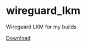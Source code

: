 # wireguard_lkm
Wireguard LKM for my builds

[Download](https://raw.githubusercontent.com/backslashxx/wireguard_lkm/refs/heads/main/module.zip)
